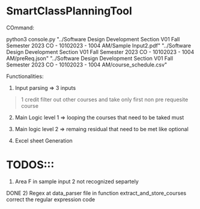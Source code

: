 # SmartClassPlanningTool


COmmand:

python3 console.py "../Software Design Development Section V01 Fall Semester 2023 CO - 10102023 - 1004 AM/Sample Input2.pdf" "../Software Design Development Section V01 Fall Semester 2023 CO - 10102023 - 1004 AM/preReq.json" "../Software Design Development Section V01 Fall Semester 2023 CO - 10102023 - 1004 AM/course_schedule.csv"


Functionalities:

1) Input parsing => 3 inputs
> 1 credit filter out other courses and take only first non pre requesite course

2) Main Logic level 1 => looping the courses that need to be taked must


3) Main logic level 2 => remaing residual that need to be met like optional 


4) Excel sheet Generation




# TODOS:::

1) Area F in sample input 2 not recognized separtely










DONE 2) Regex at data_parser file in function extract_and_store_courses correct the regular expression code 